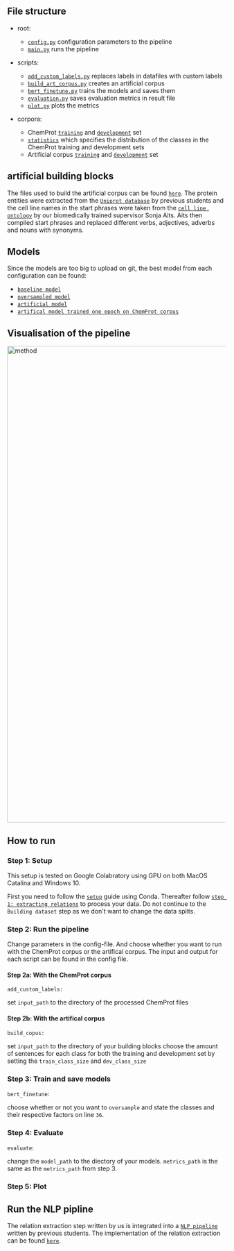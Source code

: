 ## File structure

* root:
  - [`config.py`](https://github.com/Aitslab/BioNLP/blob/master/lykke_klara/config.json) configuration parameters to the pipeline
  - [`main.py`](https://github.com/Aitslab/BioNLP/blob/master/lykke_klara/main.py) runs the pipeline

* scripts: 
  - [`add_custom_labels.py`](https://github.com/Aitslab/BioNLP/blob/master/lykke_klara/scripts/add_custom_labels.py) replaces labels in datafiles with custom labels
  - [`build_art_corpus.py`](https://github.com/Aitslab/BioNLP/blob/master/lykke_klara/scripts/build_art_corpus.py) creates an artificial corpus
  - [`bert_finetune.py`](https://github.com/Aitslab/BioNLP/blob/master/lykke_klara/scripts/bert_finetune.py) trains the models and saves them
  - [`evaluation.py`](https://github.com/Aitslab/BioNLP/blob/master/lykke_klara/scripts/evaluation.py) saves evaluation metrics in result file
  - [`plot.py`](https://github.com/Aitslab/BioNLP/blob/master/lykke_klara/scripts/plot.py) plots the metrics

* corpora: 
  - ChemProt [`training`](https://github.com/Aitslab/BioNLP/blob/master/lykke_klara/corpora/chemprot_train.txt) and [`development`](https://github.com/Aitslab/BioNLP/blob/master/lykke_klara/corpora/chemprot_dev.txt) set
  - [`statistics`](https://github.com/Aitslab/BioNLP/blob/master/lykke_klara/corpora/statistics.txt) which specifies the distribution of the classes in the ChemProt training and development sets
  - Artificial corpus [`training`](https://github.com/Aitslab/BioNLP/blob/master/lykke_klara/corpora/artificial_train.txt) and [`development`](https://github.com/Aitslab/BioNLP/blob/master/lykke_klara/corpora/artificial_dev.txt) set

## artificial building blocks
The files used to build the artificial corpus can be found [`here`](https://drive.google.com/drive/folders/1REtDAAx6rfL2JkO0FLCg3xIQOT9xJCkS). The protein entities were extracted from the [`Uniprot database`](https://www.uniprot.org/) by previous students and the cell line names in the start phrases were taken from the [`cell line ontology`](http://www.obofoundry.org/ontology/clo.html) by our  biomedically trained supervisor Sonja Aits. Aits then compiled start phrases and replaced different verbs, adjectives, adverbs and nouns with synonyms.

## Models
Since the models are too big to upload on git, the best model from each configuration can be found:
  - [`baseline model`](https://drive.google.com/drive/folders/1_jNQFYvr4TrU4mEZenR6IlKv3qsTBSPy?usp=sharing)
  - [`oversampled model`](https://drive.google.com/drive/folders/1RA080Eoy1Q7gYiqutxYQtZf-cDKLTCEw?usp=sharing)
  - [`artificial model`](https://drive.google.com/drive/folders/1u8bAsUDlGkY6GOtKzxJn7Sf8LXRl9vs7?usp=sharing)
  - [`artifical model trained one epoch on ChemProt corpus`](https://drive.google.com/drive/folders/1zshZodHcMGN2URyv4T4T8KPCL1D08NPt?usp=sharing)


## Visualisation of the pipeline

<img width="1098" alt="method" src="https://user-images.githubusercontent.com/46992305/121548522-5d156180-ca0d-11eb-8302-8eba64b548e9.png">

## How to run 

### Step 1: Setup

This setup is tested on Google Colabratory using GPU on both MacOS Catalina and Windows 10.

First you need to follow the [`setup`](https://github.com/Aitslab/nlp_2021_alexander_petter#setup-using-conda-anaconda--miniconda) guide using Conda. Thereafter follow [`step 1: extracting relations`](https://github.com/Aitslab/nlp_2021_alexander_petter/tree/master/utils/chemprot#extracting-relations) to process your data. Do not continue to the `Building dataset` step as we don't want to change the data splits.

### Step 2: Run the pipeline
Change parameters in the config-file. And choose whether you want to run with the ChemProt corpus or the artifical corpus. The input and output for each script can be found in the config file.

#### Step 2a: With the ChemProt corpus

`add_custom_labels:`

set `input_path` to the directory of the processed ChemProt files

#### Step 2b: With the artifical corpus

`build_copus:`

set `input_path` to the directory of your building blocks 
choose the amount of sentences for each class for both the training and development set by setting the `train_class_size` and `dev_class_size` 

### Step 3: Train and save models

`bert_finetune`:

choose whether or not you want to `oversample` and state the classes and their respective factors on line `36`.

### Step 4: Evaluate

`evaluate`: 

change the `model_path` to the diectory of your models. `metrics_path` is the same as the `metrics_path` from step 3. 

### Step 5: Plot

## Run the NLP pipline

The relation extraction step written by us is integrated into a [`NLP pipeline`](https://github.com/Aitslab/nlp_2021_alexander_petter) written by previous students. The implementation of the relation extraction can be found [`here`](https://github.com/Aitslab/nlp_2021_alexander_petter/blob/master/scripts/re.py).
